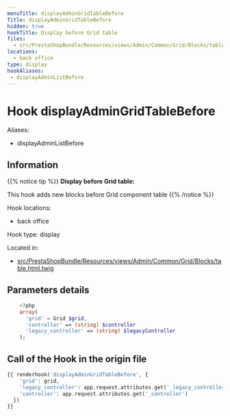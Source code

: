 ```yaml
---
menuTitle: displayAdminGridTableBefore
Title: displayAdminGridTableBefore
hidden: true
hookTitle: Display before Grid table
files:
  - src/PrestaShopBundle/Resources/views/Admin/Common/Grid/Blocks/table.html.twig
locations:
  - back office
type: display
hookAliases:
 - displayAdminListBefore
---
```


# Hook displayAdminGridTableBefore

Aliases: 
 - displayAdminListBefore



## Information

{{% notice tip %}}
**Display before Grid table:** 

This hook adds new blocks before Grid component table
{{% /notice %}}

Hook locations: 
  - back office

Hook type: display

Located in: 
  - [src/PrestaShopBundle/Resources/views/Admin/Common/Grid/Blocks/table.html.twig](https://github.com/PrestaShop/PrestaShop/blob/8.0.x/src/PrestaShopBundle/Resources/views/Admin/Common/Grid/Blocks/table.html.twig)

## Parameters details

```php
    <?php
    array(
      'grid' = Grid $grid,
      'controller' => (string) $controller
      'legacy_controller' => (string) $legacyController
    );
```

## Call of the Hook in the origin file

```php
{{ renderhook('displayAdminGridTableBefore', {
    'grid': grid,
    'legacy_controller': app.request.attributes.get('_legacy_controller'),
    'controller': app.request.attributes.get('_controller')
  })
}}
```